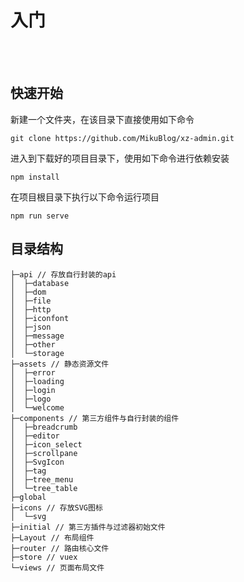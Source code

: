 # 入门

<br/>
<br/>

## 快速开始

新建一个文件夹，在该目录下直接使用如下命令
```
git clone https://github.com/MikuBlog/xz-admin.git
```

进入到下载好的项目目录下，使用如下命令进行依赖安装
```
npm install

```

在项目根目录下执行以下命令运行项目
```
npm run serve

```

## 目录结构

```
├─api // 存放自行封装的api
│  ├─database
│  ├─dom
│  ├─file
│  ├─http
│  ├─iconfont
│  ├─json
│  ├─message
│  ├─other
│  └─storage
├─assets // 静态资源文件
│  ├─error
│  ├─loading
│  ├─login
│  ├─logo
│  └─welcome
├─components // 第三方组件与自行封装的组件
│  ├─breadcrumb
│  ├─editor
│  ├─icon_select
│  ├─scrollpane
│  ├─SvgIcon
│  ├─tag
│  ├─tree_menu
│  └─tree_table
├─global
├─icons // 存放SVG图标
│  └─svg
├─initial // 第三方插件与过滤器初始文件
├─Layout // 布局组件
├─router // 路由核心文件
├─store // vuex
└─views // 页面布局文件
```

